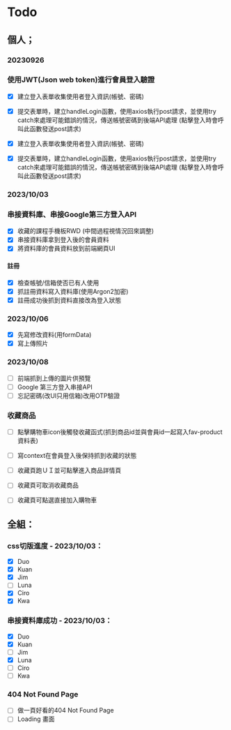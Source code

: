 # Todo
## 個人；
### 20230926
### 使用JWT(Json web token)進行會員登入驗證

 - [x] 建立登入表單收集使用者登入資訊(帳號、密碼)
 - [x] 提交表單時，建立handleLogin函數，使用axios執行post請求，並使用try catch來處理可能錯誤的情況，傳送帳號密碼到後端API處理 (點擊登入時會呼叫此函數發送post請求)
  
 - [x] 建立登入表單收集使用者登入資訊(帳號、密碼)
 - [x] 提交表單時，建立handleLogin函數，使用axios執行post請求，並使用try catch來處理可能錯誤的情況，傳送帳號密碼到後端API處理 (點擊登入時會呼叫此函數發送post請求)
  

### 2023/10/03
### 串接資料庫、串接Google第三方登入API
 - [x] 收藏的課程手機板RWD (中間過程視情況回來調整)
 - [x] 串接資料庫拿到登入後的會員資料
 - [x] 將資料庫的會員資料放到前端網頁UI
#### 註冊
 - [x] 檢查帳號/信箱使否已有人使用
 - [x] 抓註冊資料寫入資料庫(使用Argon2加密)
 - [x] 註冊成功後抓到資料直接改為登入狀態

### 2023/10/06
 - [x] 先寫修改資料(用formData)
 - [x] 寫上傳照片

### 2023/10/08
 - [ ] 前端抓到上傳的圖片供預覽
 - [ ] Google 第三方登入串接API
 - [ ] 忘記密碼(改UI只用信箱)改用OTP驗證

### 收藏商品
 - [ ] 點擊購物車icon後觸發收藏函式(抓到商品id並與會員id一起寫入fav-product資料表)
 - [ ] 寫context在會員登入後保持抓到收藏的狀態
 - [ ] 收藏頁跑ＵＩ並可點擊進入商品詳情頁
 - [ ] 收藏頁可取消收藏商品
 - [ ] 收藏頁可點選直接加入購物車



## 全組：
### css切版進度 - 2023/10/03：
 - [x] Duo
 - [x] Kuan
 - [X] Jim
 - [ ] Luna
 - [x] Ciro
 - [x] Kwa

### 串接資料庫成功 - 2023/10/03：
 - [x] Duo
 - [x] Kuan
 - [ ] Jim
 - [x] Luna
 - [ ] Ciro
 - [ ] Kwa

### 404 Not Found Page
 - [ ] 做一頁好看的404 Not Found Page
 - [ ] Loading 畫面
